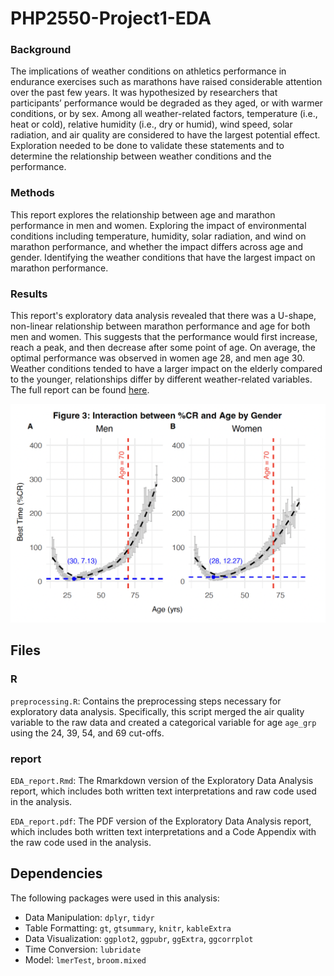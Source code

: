 # PHP2550-Project1-EDA

### Background

The implications of weather conditions on athletics performance in endurance exercises such as marathons have raised considerable attention over the past few years. It was hypothesized by researchers that participants’ performance would be degraded as they aged, or with warmer conditions, or by sex. Among all weather-related factors, temperature (i.e., heat or cold), relative humidity (i.e., dry or humid), wind speed, solar radiation, and air quality are considered to have the largest potential effect. Exploration needed to be done to validate these statements and to determine the relationship between weather conditions and the performance.

### Methods

This report explores the relationship between age and marathon performance in men and women. Exploring the impact of environmental conditions including temperature, humidity, solar radiation, and wind on marathon performance, and whether the impact differs across age and gender. Identifying the weather conditions that have the largest impact on marathon performance.

### Results

This report's exploratory data analysis revealed that there was a U-shape, non-linear relationship between marathon performance and age for both men and women. This suggests that the performance would first increase, reach a peak, and then decrease after some point of age. On average, the optimal performance was observed in women age 28, and men age 30. Weather conditions tended to have a larger impact on the elderly compared to the younger, relationships differ by different weather-related variables. The full report can be found [here](PHP2550_Project1.pdf).

![](Images/Age.png)

## Files
### R
`preprocessing.R`: Contains the preprocessing steps necessary for exploratory data analysis. Specifically, this script merged the air quality variable to the raw data and created a categorical variable for age `age_grp` using the 24, 39, 54, and 69 cut-offs. 

### report
`EDA_report.Rmd`: The Rmarkdown version of the Exploratory Data Analysis report, which includes both written text interpretations and raw code used in the analysis. 

`EDA_report.pdf`: The PDF version of the Exploratory Data Analysis report, which includes both written text interpretations and a Code Appendix with the raw code used in the analysis. 


## Dependencies

The following packages were used in this analysis: 

 - Data Manipulation: `dplyr`, `tidyr`
 - Table Formatting: `gt`, `gtsummary`, `knitr`, `kableExtra`
 - Data Visualization: `ggplot2`, `ggpubr`, `ggExtra`, `ggcorrplot`
 - Time Conversion: `lubridate`
 - Model: `lmerTest`, `broom.mixed`
 
